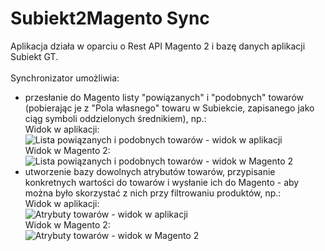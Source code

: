 # Subiekt2Magento Sync
Aplikacja działa w oparciu o Rest API Magento 2 i bazę danych aplikacji Subiekt GT.<br>
<br>
Synchronizator umożliwia:
* przesłanie do Magento listy "powiązanych" i "podobnych" towarów (pobierając je z "Pola własnego" towaru w Subiekcie, zapisanego jako ciąg symboli oddzielonych średnikiem), np.:<br>
Widok w aplikacji:<br>
![Lista powiązanych i podobnych towarów - widok w aplikacji](https://paveart.pl/github/MagentoSyncScreen1.png)<br>
Widok w Magento 2:<br>
![Lista powiązanych i podobnych towarów - widok w Magento 2](https://paveart.pl/github/MagentoSync1.png?rand=1233)
* utworzenie bazy dowolnych atrybutów towarów, przypisanie konkretnych wartości do towarów i wysłanie ich do Magento - aby można było skorzystać z nich przy filtrowaniu produktów, np.:<br>
Widok w aplikacji:<br>
![Atrybuty towarów - widok w aplikacji](https://paveart.pl/github/MagentoSyncScreen2.png)<br>
Widok w Magento 2:<br>
![Atrybuty towarów - widok w Magento 2](https://paveart.pl/github/MagentoSync2.png)
